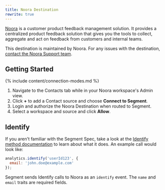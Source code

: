 ```yaml
---
title: Noora Destination
rewrite: true
---
```


[Noora](https://noorahq.com/?utm_source=segmentio&utm_medium=docs&utm_campaign=partners) is a customer product feedback management solution. It provides a centralized product feedback solution that gives you the tools to collect, aggregate and act on feedback from customers and internal teams.

This destination is maintained by Noora. For any issues with the destination, [contact the Noora Support team](mailto:support@noorahq.com).

## Getting Started

{% include content/connection-modes.md %}

1. Navigate to the Contacts tab while in your Noora workspace's Admin view.
2. Click **+** to add a Contact source and choose **Connect to Segment**.
3. Login and authorize the Noora Destination when routed to Segment.
4. Select a workspace and source and click **Allow**.

## Identify

If you aren't familiar with the Segment Spec, take a look at the [Identify method documentation](https://segment.com/docs/connections/spec/identify/) to learn about what it does. An example call would look like:

```js
analytics.identify('userId123', {
  email: 'john.doe@example.com'
});
```

Segment sends Identify calls to Noora as an `identify` event. The `name` and `email` traits are required fields.
